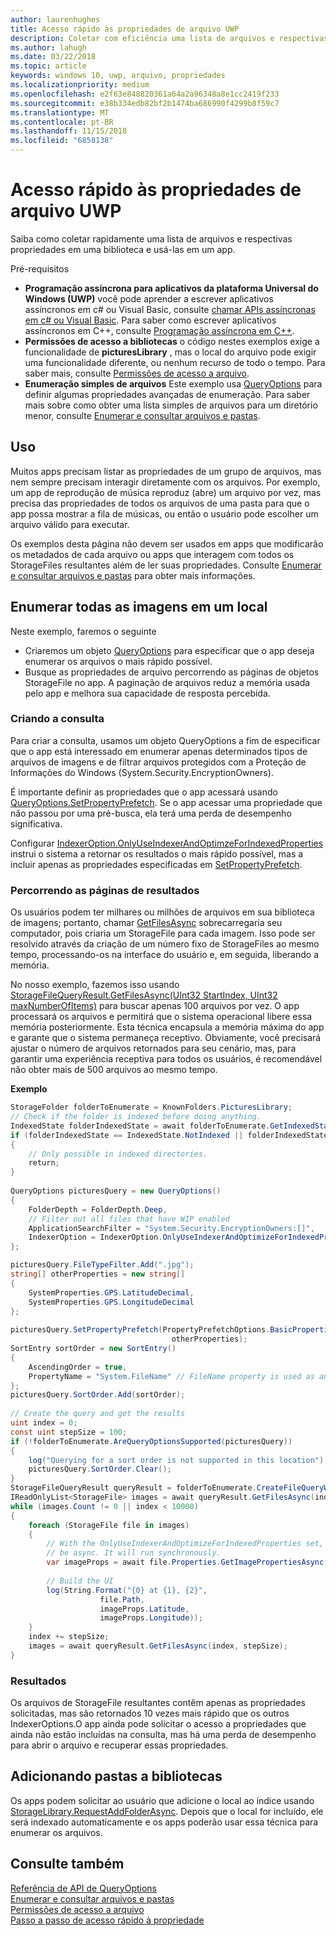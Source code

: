 ```yaml
---
author: laurenhughes
title: Acesso rápido às propriedades de arquivo UWP
description: Coletar com eficiência uma lista de arquivos e respectivas propriedades em uma biblioteca para usar em um aplicativo UWP.
ms.author: lahugh
ms.date: 03/22/2018
ms.topic: article
keywords: windows 10, uwp, arquivo, propriedades
ms.localizationpriority: medium
ms.openlocfilehash: e2f63e848820361a64a2a96348a8e1cc2419f233
ms.sourcegitcommit: e38b334edb82bf2b1474ba686990f4299b8f59c7
ms.translationtype: MT
ms.contentlocale: pt-BR
ms.lasthandoff: 11/15/2018
ms.locfileid: "6858138"
---
```

# <a name="fast-access-to-file-properties-in-uwp"></a>Acesso rápido às propriedades de arquivo UWP 

Saiba como coletar rapidamente uma lista de arquivos e respectivas propriedades em uma biblioteca e usá-las em um app.  

Pré-requisitos 
- **Programação assíncrona para aplicativos da plataforma Universal do Windows (UWP)**  você pode aprender a escrever aplicativos assíncronos em c# ou Visual Basic, consulte [chamar APIs assíncronas em c# ou Visual Basic](https://docs.microsoft.com/windows/uwp/threading-async/call-asynchronous-apis-in-csharp-or-visual-basic).     Para saber como escrever aplicativos assíncronos em C++, consulte [Programação assíncrona em C++](https://docs.microsoft.com/windows/uwp/threading-async/asynchronous-programming-in-cpp-universal-windows-platform-apps). 
- **Permissões de acesso a bibliotecas**  o código nestes exemplos exige a funcionalidade de **picturesLibrary** , mas o local do arquivo pode exigir uma funcionalidade diferente, ou nenhum recurso de todo o tempo. Para saber mais, consulte [Permissões de acesso a arquivo](https://docs.microsoft.com/windows/uwp/files/file-access-permissions). 
- **Enumeração simples de arquivos**  Este exemplo usa [QueryOptions](https://docs.microsoft.com/uwp/api/Windows.Storage.Search.QueryOptions) para definir algumas propriedades avançadas de enumeração. Para saber mais sobre como obter uma lista simples de arquivos para um diretório menor, consulte [Enumerar e consultar arquivos e pastas](https://docs.microsoft.com/windows/uwp/files/quickstart-listing-files-and-folders). 

## <a name="usage"></a>Uso  
Muitos apps precisam listar as propriedades de um grupo de arquivos, mas nem sempre precisam interagir diretamente com os arquivos. Por exemplo, um app de reprodução de música reproduz (abre) um arquivo por vez, mas precisa das propriedades de todos os arquivos de uma pasta para que o app possa mostrar a fila de músicas, ou então o usuário pode escolher um arquivo válido para executar. 

Os exemplos desta página não devem ser usados em apps que modificarão os metadados de cada arquivo ou apps que interagem com todos os StorageFiles resultantes além de ler suas propriedades. Consulte [Enumerar e consultar arquivos e pastas](https://docs.microsoft.com/windows/uwp/files/quickstart-listing-files-and-folders) para obter mais informações. 

## <a name="enumerate-all-the-pictures-in-a-location"></a>Enumerar todas as imagens em um local 
Neste exemplo, faremos o seguinte
-  Criaremos um objeto [QueryOptions](https://docs.microsoft.com/uwp/api/Windows.Storage.Search.QueryOptions) para especificar que o app deseja enumerar os arquivos o mais rápido possível.
-  Busque as propriedades de arquivo percorrendo as páginas de objetos StorageFile no app. A paginação de arquivos reduz a memória usada pelo app e melhora sua capacidade de resposta percebida.

### <a name="creating-the-query"></a>Criando a consulta 
Para criar a consulta, usamos um objeto QueryOptions a fim de especificar que o app está interessado em enumerar apenas determinados tipos de arquivos de imagens e de filtrar arquivos protegidos com a Proteção de Informações do Windows (System.Security.EncryptionOwners). 

É importante definir as propriedades que o app acessará usando [QueryOptions.SetPropertyPrefetch](https://docs.microsoft.com/uwp/api/windows.storage.search.queryoptions.setpropertyprefetch). Se o app acessar uma propriedade que não passou por uma pré-busca, ela terá uma perda de desempenho significativa.

Configurar [IndexerOption.OnlyUseIndexerAndOptimzeForIndexedProperties](https://docs.microsoft.com/uwp/api/Windows.Storage.Search.IndexerOption) instrui o sistema a retornar os resultados o mais rápido possível, mas a incluir apenas as propriedades especificadas em [SetPropertyPrefetch](https://docs.microsoft.com/uwp/api/windows.storage.search.queryoptions.setpropertyprefetch). 

### <a name="paging-in-the-results"></a>Percorrendo as páginas de resultados 
Os usuários podem ter milhares ou milhões de arquivos em sua biblioteca de imagens; portanto, chamar [GetFilesAsync](https://docs.microsoft.com/uwp/api/windows.storage.search.storagefilequeryresult.getfilesasync) sobrecarregaria seu computador, pois criaria um StorageFile para cada imagem. Isso pode ser resolvido através da criação de um número fixo de StorageFiles ao mesmo tempo, processando-os na interface do usuário e, em seguida, liberando a memória. 

No nosso exemplo, fazemos isso usando [StorageFileQueryResult.GetFilesAsync(UInt32 StartIndex, UInt32 maxNumberOfItems)](https://docs.microsoft.com/uwp/api/windows.storage.search.storagefilequeryresult.getfilesasync) para buscar apenas 100 arquivos por vez. O app processará os arquivos e permitirá que o sistema operacional libere essa memória posteriormente. Esta técnica encapsula a memória máxima do app e garante que o sistema permaneça receptivo. Obviamente, você precisará ajustar o número de arquivos retornados para seu cenário, mas, para garantir uma experiência receptiva para todos os usuários, é recomendável não obter mais de 500 arquivos ao mesmo tempo.


**Exemplo**  
```csharp
StorageFolder folderToEnumerate = KnownFolders.PicturesLibrary; 
// Check if the folder is indexed before doing anything. 
IndexedState folderIndexedState = await folderToEnumerate.GetIndexedStateAsync(); 
if (folderIndexedState == IndexedState.NotIndexed || folderIndexedState == IndexedState.Unknown) 
{ 
    // Only possible in indexed directories.  
    return; 
} 
 
QueryOptions picturesQuery = new QueryOptions() 
{ 
    FolderDepth = FolderDepth.Deep, 
    // Filter out all files that have WIP enabled
    ApplicationSearchFilter = "System.Security.EncryptionOwners:[]", 
    IndexerOption = IndexerOption.OnlyUseIndexerAndOptimizeForIndexedProperties 
}; 

picturesQuery.FileTypeFilter.Add(".jpg"); 
string[] otherProperties = new string[] 
{ 
    SystemProperties.GPS.LatitudeDecimal, 
    SystemProperties.GPS.LongitudeDecimal 
}; 
 
picturesQuery.SetPropertyPrefetch(PropertyPrefetchOptions.BasicProperties | PropertyPrefetchOptions.ImageProperties, 
                                    otherProperties); 
SortEntry sortOrder = new SortEntry() 
{ 
    AscendingOrder = true, 
    PropertyName = "System.FileName" // FileName property is used as an example. Any property can be used here.  
}; 
picturesQuery.SortOrder.Add(sortOrder); 
 
// Create the query and get the results 
uint index = 0; 
const uint stepSize = 100; 
if (!folderToEnumerate.AreQueryOptionsSupported(picturesQuery)) 
{ 
    log("Querying for a sort order is not supported in this location"); 
    picturesQuery.SortOrder.Clear(); 
} 
StorageFileQueryResult queryResult = folderToEnumerate.CreateFileQueryWithOptions(picturesQuery); 
IReadOnlyList<StorageFile> images = await queryResult.GetFilesAsync(index, stepSize); 
while (images.Count != 0 || index < 10000) 
{ 
    foreach (StorageFile file in images) 
    { 
        // With the OnlyUseIndexerAndOptimizeForIndexedProperties set, this won't  
        // be async. It will run synchronously. 
        var imageProps = await file.Properties.GetImagePropertiesAsync(); 
 
        // Build the UI 
        log(String.Format("{0} at {1}, {2}", 
                    file.Path, 
                    imageProps.Latitude, 
                    imageProps.Longitude)); 
    } 
    index += stepSize; 
    images = await queryResult.GetFilesAsync(index, stepSize); 
} 
```

### <a name="results"></a>Resultados 
Os arquivos de StorageFile resultantes contêm apenas as propriedades solicitadas, mas são retornados 10 vezes mais rápido que os outros IndexerOptions.O app ainda pode solicitar o acesso a propriedades que ainda não estão incluídas na consulta, mas há uma perda de desempenho para abrir o arquivo e recuperar essas propriedades.  

## <a name="adding-folders-to-libraries"></a>Adicionando pastas a bibliotecas 
Os apps podem solicitar ao usuário que adicione o local ao índice usando [StorageLibrary.RequestAddFolderAsync](https://docs.microsoft.com/uwp/api/Windows.Storage.StorageLibrary.RequestAddFolderAsync). Depois que o local for incluído, ele será indexado automaticamente e os apps poderão usar essa técnica para enumerar os arquivos.
 
## <a name="see-also"></a>Consulte também
[Referência de API de QueryOptions](https://docs.microsoft.com/uwp/api/windows.storage.search.queryoptions)  
[Enumerar e consultar arquivos e pastas](https://docs.microsoft.com/windows/uwp/files/quickstart-listing-files-and-folders)  
[Permissões de acesso a arquivo](https://docs.microsoft.com/windows/uwp/files/file-access-permissions)  
[Passo a passo de acesso rápido à propriedade](https://blogs.msdn.microsoft.com/adamdwilson/2017/12/20/fast-file-enumeration-with-partially-initialized-storagefiles/)
 
 
